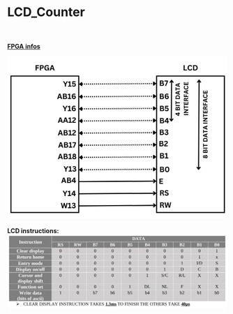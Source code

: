 # LCD_Counter

<br><br>
<b><a href=https://www.digikey.jp/htmldatasheets/production/120217/0/0/1/spartan-3a-3an-user-guide.html#pf2b>FPGA infos</a>

<img src="./img/LCD.jpg">
<br><br>
LCD instructions: <br>
<img src="./img/LCD_INSTRUCTIONS.png">
<br><br><br><br></b>

